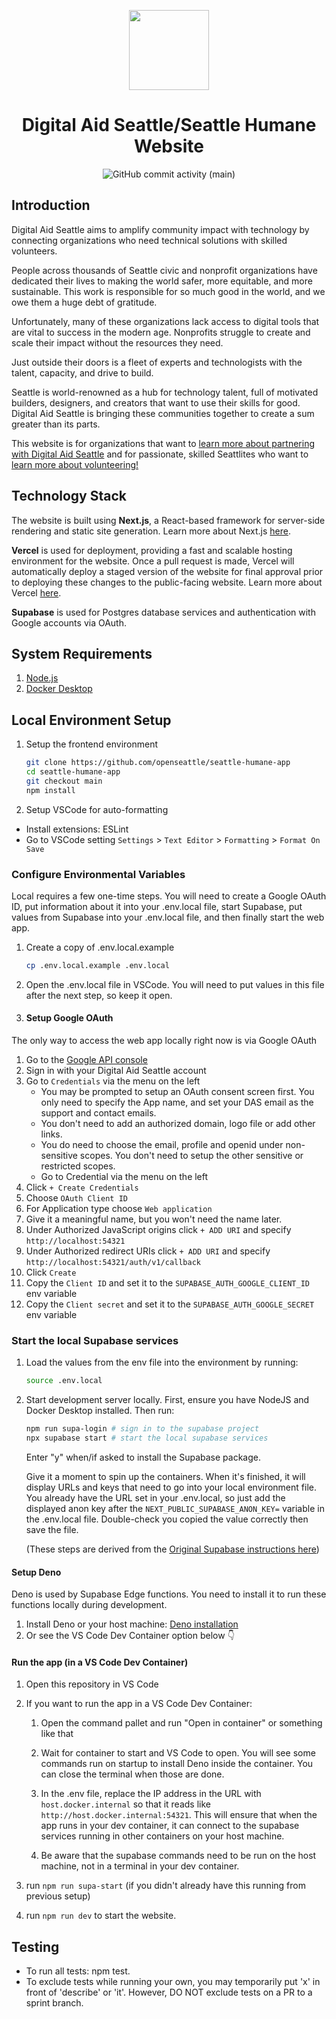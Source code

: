 <p align='center'>
    <a href='https://www.digitalaidseattle.org'>
        <img src='https://avatars.githubusercontent.com/u/3466034?s=200&v=4' height='128'>
    </a>
    <h1 align='center'>Digital Aid Seattle/Seattle Humane Website</h1>
</p>
<p align='center'>
    <img alt="GitHub commit activity (main)" src="https://img.shields.io/github/commit-activity/m/openseattle/open-seattle-website/main">
</p>

## Introduction

Digital Aid Seattle aims to amplify community impact with technology by
connecting organizations who need technical solutions with skilled volunteers.

People across thousands of Seattle civic and nonprofit organizations have
dedicated their lives to making the world safer, more equitable, and more
sustainable. This work is responsible for so much good in the world, and we owe
them a huge debt of gratitude.

Unfortunately, many of these organizations lack access to digital tools that are
vital to success in the modern age. Nonprofits struggle to create and scale
their impact without the resources they need.

Just outside their doors is a fleet of experts and technologists with the
talent, capacity, and drive to build.

Seattle is world-renowned as a hub for technology talent, full of motivated
builders, designers, and creators that want to use their skills for good.
Digital Aid Seattle is bringing these communities together to create a sum
greater than its parts.

This website is for organizations that want to
[learn more about partnering with Digital Aid Seattle](https://www.digitalaidseattle.org/partner)
and for passionate, skilled Seattlites who want to
[learn more about volunteering!](https://www.digitalaidseattle.org/volunteer)

## Technology Stack

The website is built using **Next.js**, a React-based framework for server-side
rendering and static site generation. Learn more about Next.js
[here](https://nextjs.org/docs/getting-started).

**Vercel** is used for deployment, providing a fast and scalable hosting
environment for the website. Once a pull request is made, Vercel will
automatically deploy a staged version of the website for final approval prior to
deploying these changes to the public-facing website. Learn more about Vercel
[here](https://vercel.com/docs).

**Supabase** is used for Postgres database services and authentication with
Google accounts via OAuth.

## System Requirements

1. [Node.js](https://nodejs.org/en/)
2. [Docker Desktop](https://www.docker.com/products/docker-desktop/)

## Local Environment Setup

1. Setup the frontend environment

   ```bash
   git clone https://github.com/openseattle/seattle-humane-app
   cd seattle-humane-app
   git checkout main
   npm install
   ```

1. Setup VSCode for auto-formatting

- Install extensions: ESLint
- Go to VSCode setting `Settings` > `Text Editor` > `Formatting` >
  `Format On Save`

### Configure Environmental Variables

Local requires a few one-time steps. You will need to create a Google OAuth ID,
put information about it into your .env.local file, start Supabase, put values
from Supabase into your .env.local file, and then finally start the web app.

1. Create a copy of .env.local.example

   ```bash
   cp .env.local.example .env.local
   ```
1. Open the .env.local file in VSCode. You will need to put values in this file
   after the next step, so keep it open.

1. #### Setup Google OAuth

The only way to access the web app locally right now is via Google OAuth

1. Go to the
   [Google API console](https://console.cloud.google.com/apis/dashboard)
1. Sign in with your Digital Aid Seattle account
1. Go to `Credentials` via the menu on the left
   - You may be prompted to setup an OAuth consent screen first. You only need
     to specify the App name, and set your DAS email as the support and contact
     emails.
   - You don't need to add an authorized domain, logo file or add other links.
   - You do need to choose the email, profile and openid under non-sensitive
     scopes. You don't need to setup the other sensitive or restricted scopes.
   - Go to Credential via the menu on the left
1. Click `+ Create Credentials`
1. Choose `OAuth Client ID`
1. For Application type choose `Web application`
1. Give it a meaningful name, but you won't need the name later.
1. Under Authorized JavaScript origins click `+ ADD URI` and specify
   `http://localhost:54321`
1. Under Authorized redirect URIs click `+ ADD URI` and specify
   `http://localhost:54321/auth/v1/callback`
1. Click `Create`
1. Copy the `Client ID` and set it to the `SUPABASE_AUTH_GOOGLE_CLIENT_ID` env
   variable
1. Copy the `Client secret` and set it to the `SUPABASE_AUTH_GOOGLE_SECRET` env
   variable

### Start the local Supabase services

1. Load the values from the env file into the environment by running:
   ```bash
   source .env.local
   ```

1. Start development server locally. First, ensure you have NodeJS and Docker
   Desktop installed. Then run:
   ```bash
   npm run supa-login # sign in to the supabase project
   npx supabase start # start the local supabase services
   ```

   Enter "y" when/if asked to install the Supabase package.

   Give it a moment to spin up the containers. When it's finished, it will
   display URLs and keys that need to go into your local environment file. You
   already have the URL set in your .env.local, so just add the displayed anon
   key after the `NEXT_PUBLIC_SUPABASE_ANON_KEY=` variable in the .env.local
   file. Double-check you copied the value correctly then save the file.

   (These steps are derived from the
   [Original Supabase instructions here](https://supabase.com/docs/guides/cli/local-development#start-supabase-services))

#### Setup Deno

Deno is used by Supabase Edge functions. You need to install it to run these
functions locally during development.

1. Install Deno or your host machine:
   [Deno installation](https://docs.deno.com/runtime/manual/getting_started/installation)
1. Or see the VS Code Dev Container option below 👇

#### Run the app (in a VS Code Dev Container)

1. Open this repository in VS Code

1. If you want to run the app in a VS Code Dev Container:

   1. Open the command pallet and run "Open in container" or something like that

   1. Wait for container to start and VS Code to open. You will see some
      commands run on startup to install Deno inside the container. You can
      close the terminal when those are done.

   1. In the .env file, replace the IP address in the URL with
      `host.docker.internal` so that it reads like
      `http://host.docker.internal:54321`. This will ensure that when the app
      runs in your dev container, it can connect to the supabase services
      running in other containers on your host machine.

   1. Be aware that the supabase commands need to be run on the host machine,
      not in a terminal in your dev container.

1. run `npm run supa-start` (if you didn't already have this running from
   previous setup)
1. run `npm run dev` to start the website.

## Testing

- To run all tests: npm test.
- To exclude tests while running your own, you may temporarily put 'x' in front
  of 'describe' or 'it'. However, DO NOT exclude tests on a PR to a sprint
  branch.
